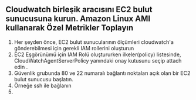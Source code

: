 Cloudwatch birleşik aracısını EC2 bulut sunucusuna kurun. Amazon Linux AMI kullanarak Özel Metrikler Toplayın
--

1. Her şeyden önce, EC2 bulut sunucularının ölçümleri cloudwatch'a gönderebilmesi için gerekli IAM rollerini oluşturun
2. EC2 Eşgörünümü için IAM Rolü oluştururken ilkeler(policy) listesinde, CloudWatchAgentServerPolicy yanındaki onay kutusunu seçip attach edin .
3. Güvenlik grubunda 80 ve 22 numaralı bağlantı noktaları açık olan bir EC2 bulut sunucusu başlatın.
4. Örneğe ssh ile bağlanın
5. 
